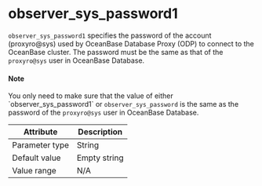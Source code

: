 # observer_sys_password1

`observer_sys_password1` specifies the password of the account (proxyro@sys) used by OceanBase Database Proxy (ODP) to connect to the OceanBase cluster. The password must be the same as that of the `proxyro@sys` user in OceanBase Database.

<main id="notice" type='explain'>
  <h4>Note</h4>
  <p>You only need to make sure that the value of either `observer_sys_password1` or <code>observer_sys_password</code> is the same as the password of the <code>proxyro@sys</code> user in OceanBase Database. </p>
</main>

| Attribute | Description |
|----------|---------|
| Parameter type | String |
| Default value | Empty string |
| Value range | N/A |
